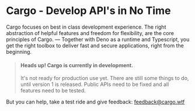 # Cargo - Develop API's in No Time

Cargo focuses on best in class development experience. The right abstraction of
helpful features and freedom for flexibility, are the core principles of Cargo.
— Together with Deno as a runtime and Typescript, you get the right toolbox to
deliver fast and secure applications, right from the beginning.

> #### Heads up! Cargo is currently in development.
>
> It's not ready for production use yet. There are still some things to do,
> until version 1 is released. Public APIs need to be fixed and all features
> need to be tested.

But you can help, take a test ride and give feedback: <feedback@cargo.wtf>
